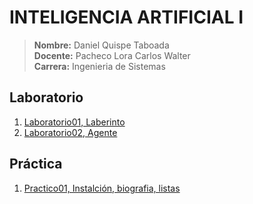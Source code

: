 # INTELIGENCIA ARTIFICIAL I
> **Nombre:** Daniel Quispe Taboada <br>
> **Docente:** Pacheco Lora Carlos Walter <br>
> **Carrera:** Ingenieria de Sistemas
## Laboratorio
1. [Laboratorio01, Laberinto](https://github.com/DanielQuispeT/SIS420_DQT/tree/main/Laboratorio/Laboratorio01)
2. [Laboratorio02, Agente](https://github.com/DanielQuispeT/SIS420_DQT/tree/main/Laboratorio/Laboratorio02)
## Práctica
1. [Practico01, Instalción, biografia, listas](https://github.com/DanielQuispeT/SIS420_DQT/tree/main/Practicas/Practica01)
